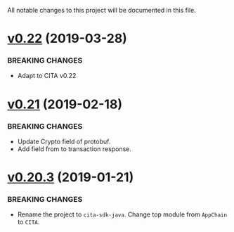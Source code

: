 All notable changes to this project will be documented in this file.

# [v0.22](https://github.com/cryptape/cita-sdk-java/compare/v0.21...v0.22) (2019-03-28)

### BREAKING CHANGES

* Adapt to CITA v0.22

# [v0.21](https://github.com/cryptape/cita-sdk-java/compare/v0.20.3...v0.21) (2019-02-18)

### BREAKING CHANGES

* Update Crypto field of protobuf. 
* Add field from to transaction response.

# [v0.20.3](https://github.com/cryptape/cita-sdk-java/compare/v0.20...v0.20.3) (2019-01-21)

### BREAKING CHANGES

* Rename the project to `cita-sdk-java`. Change top module from `AppChain` to `CITA`.
